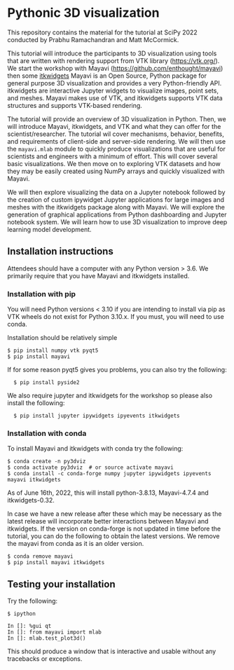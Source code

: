 # Pythonic 3D visualization

This repository contains the material for the tutorial at SciPy 2022 conducted
by Prabhu Ramachandran and Matt McCormick.


This tutorial will introduce the participants to 3D visualization using tools
that are written with rendering support from VTK library (https://vtk.org/).
We start the workshop with Mayavi (https://github.com/enthought/mayavi) then
some [itkwidgets](https://github.com/InsightSoftwareConsortium/itkwidgets)
Mayavi is an Open Source, Python package for general purpose 3D visualization
and provides a very Python-friendly API. itkwidgets are interactive Jupyter
widgets to visualize images, point sets, and meshes.  Mayavi makes use of VTK,
and itkwidgets supports VTK data structures and supports VTK-based rendering.

The tutorial will provide an overview of 3D visualization in Python.  Then, we
will introduce Mayavi, itkwidgets, and VTK and what they can offer for the
scientist/researcher. The tutorial wil cover mechanisms, behavior, benefits,
and requirements of client-side and server-side rendering.  We will then use
the `mayavi.mlab` module to quickly produce visualizations that are useful
for scientists and engineers with a minimum of effort. This will cover several
basic visualizations. We then move on to exploring VTK datasets and how they
may be easily created using NumPy arrays and quickly visualized with Mayavi.


We will then explore visualizing the data on a Jupyter notebook followed by
the creation of custom ipywidget Jupyter applications for large images and
meshes with the itkwidgets package along with Mayavi. We will explore the
generation of graphical applications from Python dashboarding and Jupyter
notebook system. We will learn how to use 3D visualization to improve deep
learning model development.



## Installation instructions

Attendees should have a computer with any Python version > 3.6. We primarily
require that you have Mayavi and itkwidgets installed.

### Installation with pip

You will need Python versions < 3.10 if you are intending to install via pip
as VTK wheels do not exist for Python 3.10.x. If you must, you will need to
use conda.

Installation should be relatively simple

```
$ pip install numpy vtk pyqt5
$ pip install mayavi
```
If for some reason pyqt5 gives you problems, you can also try the following:

```
  $ pip install pyside2
```

We also require jupyter and itkwidgets for the workshop so please also install the
following:

```
  $ pip install jupyter ipywidgets ipyevents itkwidgets
```

### Installation with conda

To install Mayavi and itkwidgets with conda try the following:

```
$ conda create -n py3dviz
$ conda activate py3dviz  # or source activate mayavi
$ conda install -c conda-forge numpy jupyter ipywidgets ipyevents mayavi itkwidgets
```

As of June 16th, 2022, this will install python-3.8.13, Mayavi-4.7.4 and
itkwidgets-0.32.

In case we have a new release after these which may be necessary as the latest
release will incorporate better interactions between Mayavi and itkwidgets. If
the version on conda-forge is not updated in time before the tutorial, you can
do the following to obtain the latest versions. We remove the mayavi from
conda as it is an older version.

```
$ conda remove mayavi
$ pip install mayavi itkwidgets
```


## Testing your installation

Try the following:

```
$ ipython

In []: %gui qt
In []: from mayavi import mlab
In []: mlab.test_plot3d()
```

This should produce a window that is interactive and usable without any
tracebacks or exceptions.
